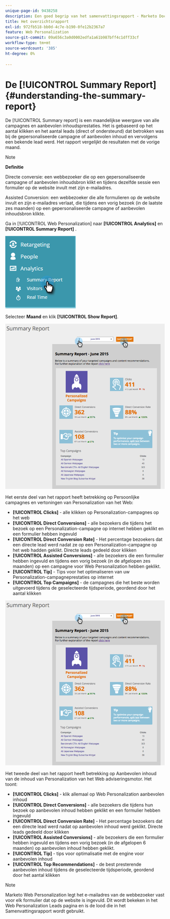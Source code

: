 ```yaml
---
unique-page-id: 9438258
description: Een goed begrip van het samenvattingsrapport - Marketo Docs - Productdocumentatie
title: Het overzichtsrapport
exl-id: 972fb518-bb0d-4c7e-b190-0fe12b2367a7
feature: Web Personalization
source-git-commit: 09a656c3a0d0002edfa1a61b987bff4c1dff33cf
workflow-type: tm+mt
source-wordcount: '385'
ht-degree: 0%

---
```


# De [!UICONTROL Summary Report] {#understanding-the-summary-report}

De [!UICONTROL Summary report] is een maandelijkse weergave van alle campagnes en aanbevolen inhoudsprestaties. Het is gebaseerd op het aantal klikken en het aantal leads (direct of ondersteund) dat betrokken was bij de gepersonaliseerde campagne of aanbevolen inhoud en vervolgens een bekende lead werd. Het rapport vergelijkt de resultaten met de vorige maand.

>[!NOTE]
>
>**Definitie**
>
>Directe conversie: een webbezoeker die op een gepersonaliseerde campagne of aanbevolen inhoudsbron klikt en tijdens dezelfde sessie een formulier op de website invult met zijn e-mailadres.
>
>Assisted Conversion: een webbezoeker die alle formulieren op de website invult en zijn e-mailadres verlaat, die tijdens een vorig bezoek (in de laatste zes maanden) op een gepersonaliseerde campagne of aanbevolen inhoudsbron klikte.

Ga in [!UICONTROL Web Personalization] naar **[!UICONTROL Analytics]** en **[!UICONTROL Summary Report]** .

![](assets/image2016-4-6-10-3a15-3a58.png)

Selecteer **Maand** en klik **[!UICONTROL Show Report]**.

![](assets/2.png)

Het eerste deel van het rapport heeft betrekking op Persoonlijke campagnes en vertoningen van Personalization van het Web:

* **[!UICONTROL Clicks]** - alle klikken op Personalization-campagnes op het web
* **[!UICONTROL Direct Conversions]** - alle bezoekers die tijdens het bezoek op een Personalization-campagne op internet hebben geklikt en een formulier hebben ingevuld
* **[!UICONTROL Direct Conversion Rate]** - Het percentage bezoekers dat een directe lead werd nadat ze op een Personalization-campagne op het web hadden geklikt. Directe leads gedeeld door klikken
* **[!UICONTROL Assisted Conversions]** - alle bezoekers die een formulier hebben ingevuld en tijdens een vorig bezoek (in de afgelopen zes maanden) op een campagne voor Web Personalization hebben geklikt.
* **[!UICONTROL Tip]** - Tips voor het optimaliseren van uw Personalization-campagneprestaties op internet
* **[!UICONTROL Top Campaigns]** - de campagnes die het beste worden uitgevoerd tijdens de geselecteerde tijdsperiode, geordend door het aantal klikken

![](assets/3.png)

Het tweede deel van het rapport heeft betrekking op Aanbevolen inhoud van de inhoud van Personalization van het Web adviseringsmotor. Het toont:

* **[!UICONTROL Clicks]** - klik allemaal op Web Personalization aanbevolen inhoud
* **[!UICONTROL Direct Conversions]** - alle bezoekers die tijdens hun bezoek op aanbevolen inhoud hebben geklikt en een formulier hebben ingevuld
* **[!UICONTROL Direct Conversion Rate]** - Het percentage bezoekers dat een directe lead werd nadat op aanbevolen inhoud werd geklikt. Directe leads gedeeld door klikken
* **[!UICONTROL Assisted Conversions]** - alle bezoekers die een formulier hebben ingevuld en tijdens een vorig bezoek (in de afgelopen 6 maanden) op aanbevolen inhoud hebben geklikt.
* **[!UICONTROL Tip]** - tips voor optimalisatie met de engine voor aanbevolen inhoud
* **[!UICONTROL Top Recommendations]** - de best presterende aanbevolen inhoud tijdens de geselecteerde tijdsperiode, geordend door het aantal klikken

>[!NOTE]
>
>Marketo Web Personalization legt het e-mailadres van de webbezoeker vast voor elk formulier dat op de website is ingevuld. Dit wordt bekeken in het Web Personalization Leads pagina en is de lood die in het Samenvattingsrapport wordt gebruikt.
